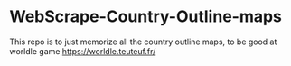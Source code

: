 # WebScrape-Country-Outline-maps
This repo is to just memorize all the country outline maps, to be good at worldle game https://worldle.teuteuf.fr/
